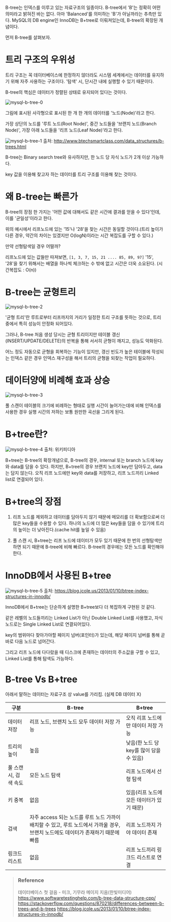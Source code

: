 <!-- https://zorba91.tistory.com/293 -->

B-tree는 인덱스를 이루고 있는 자료구조의 일종이다. 
B-tree에서 'B'는 정확히 어떤 의미라고 밝혀진 바는 없다. 아마 'Balanced'를 의미하는 'B'가 아닐까라는 추측만 있다. 
MySQL의 DB engine인 InnoDB는 B+tree로 이뤄져있는데, B-tree의 확장된 개념이다.

먼저 B-tree를 살펴보자.

# 트리 구조의 우위성
트리 구조는 꼭 데이터베이스에 한정하지 않더라도 시스템 세계에서는 데이터를 유지하기 위해 자주 사용하는 구조이다. '탐색' 시, 단시간 내에 실행할 수 있기 때문이다.  

B-tree의 핵심은 데이터가 정렬된 상태로 유지되어 있다는 것이다.

![mysql-b-tree-0](https://user-images.githubusercontent.com/18159012/116574760-fea68f00-a948-11eb-94d8-39ca2880ece8.png)

그림에 표시된 사각형으로 표시된 한 개 한 개의 데이터를 '노드(Node)'라고 한다. 

가장 상단의 노드를 '루트 노드(Root Node)', 중간 노드들을 '브랜치 노드(Branch Node)', 가장 아래 노드들을 '리프 노드(Leaf Node)'라고 한다. 

![mysql-b-tree-1](https://user-images.githubusercontent.com/18159012/116574755-fea68f00-a948-11eb-9077-b0fddb54809a.jpeg) 
출처: http://www.btechsmartclass.com/data_structures/b-trees.html
 
B-tree는 Binary search tree와 유사하지만, 한 노드 당 자식 노드가 2개 이상 가능하다. 

key 값을 이용해 찾고자 하는 데이터를 트리 구조를 이용해 찾는 것이다.

# 왜 B-tree는 빠른가 
B-tree의 장점 한 가지는 '어떤 값에 대해서도 같은 시간에 결과를 얻을 수 있다'인데, 이를 '균일성'이라고 한다. 

위의 예시에서 리프노드에 있는 '15'나 '28'을 찾는 시간은 동일할 것이다.(트리 높이가 다른 경우, 약간의 차이는 있겠지만 O(logN)이라는 시간 복잡도를 구할 수 있다.)

만약 선형탐색일 경우 어떨까? 

리프노드에 있는 값들만 따져보면,
`[1, 3, 7, 15, 21 .... 85, 89, 97]`
'15', '28'을 찾기 위해서는 배열을 하나씩 체크하는 수 밖에 없고 시간은 더욱 소요된다. (시간복잡도 : O(n))

# B-tree는 균형트리
![mysql-b-tree-2](https://user-images.githubusercontent.com/18159012/116574753-fe0df880-a948-11eb-8559-d01d1539c806.png)

'균형 트리'란 루트로부터 리프까지의 거리가 일정한 트리 구조를 뜻하는 것으로, 트리 중에서 특히 성능이 안정화 되어있다. 

그러나, B-tree 처음 생성 당시는 균형 트리이지만 테이블 갱신(INSERT/UPDATE/DELETE)의 반복을 통해 서서히 균형이 깨지고, 성능도 악화된다. 

어느 정도 자동으로 균형을 회복하는 기능이 있지만, 갱신 빈도가 높은 테이블에 작성되는 인덱스 같은 경우 인덱스 재구성을 해서 트리의 균형을 되찾는 작업이 필요하다. 

# 데이터양에 비례해 효과 상승  
![mysql-b-tree-3](https://user-images.githubusercontent.com/18159012/116574748-fe0df880-a948-11eb-9751-6f8000ca2aea.png)

풀 스캔이 테이블의 크기에 비례하는 형태로 실행 시간이 늘어가는데에 비해 인덱스를 사용한 경우 실행 시간의 저하는 보통 원만한 곡선을 그리게 된다. 

# B+tree란?
![mysql-b-tree-4](https://user-images.githubusercontent.com/18159012/116575063-45948480-a949-11eb-9c1e-ff2790f5c0fd.png)
출처: 위키피디아

B+tree는 B-tree의 확장개념으로, B-tree의 경우, internal 또는 branch 노드에 key와 data를 담을 수 있다. 하지만, B+tree의 경우 브랜치 노드에 key만 담아두고, data는 담지 않는다. 오직 리프 노드에만 key와 data를 저장하고, 리프 노드끼리 Linked list로 연결되어 있다. 

# B+tree의 장점
1. 리프 노드를 제외하고 데이터를 담아두지 않기 때문에 메모리를 더 확보함으로써 더 많은 key들을 수용할 수 있다. 하나의 노드에 더 많은 key들을 담을 수 있기에 트리의 높이는 더 낮아진다.(cache hit를 높일 수 있음)

2. 풀 스캔 시, B+tree는 리프 노드에 데이터가 모두 있기 때문에 한 번의 선형탐색만 하면 되기 때문에 B-tree에 비해 빠르다. B-tree의 경우에는 모든 노드를 확인해야 한다. 

# InnoDB에서 사용된 B+tree
![mysql-b-tree-5](https://user-images.githubusercontent.com/18159012/116575105-4e855600-a949-11eb-98ad-1621a6daef9d.png)
출처: https://blog.jcole.us/2013/01/10/btree-index-structures-in-innodb/

InnoDB에서 B+tree는 단순하게 설명한 B+tree보다 더 복잡하게 구현된 것 같다. 

같은 레벨의 노드들끼리는 Linked List가 아닌 Double Linked List를 사용했고, 자식 노드로는 Single Linked List로 연결되어있다.

key의 범위마다 찾아가야할 페이지 넘버(포인터)가 있는데, 해당 페이지 넘버를 통해 곧바로 다음 노드로 넘어간다.

그리고 리프 노드에 다다랐을 때 디스크에 존재하는 데이터의 주소값을 구할 수 있고, Linked List를 통해 탐색도 가능하다. 

# B-tree Vs B+tree 
아래서 말하는 데이터는 자료구조 상 value를 가리킴. (실제 DB 데이터 X)

| 구분 | B-tree | B+tree |
| - | - | - |
| 데이터 저장 | 리프 노드, 브랜치 노드 모두 데이터 저장 가능 | 오직 리프 노드에만 데이터 저장 가능 |
| 트리의 높이 | 높음 | 낮음(한 노드 당 key를 많이 담을 수 있음) |
| 풀 스캔 시, 검색 속도 | 모든 노드 탐색 | 리프 노드에서 선형 탐색 |
| 키 중복 | 없음 | 있음(리프 노드에 모든 데이터가 있기 때문) |
| 검색 | 자주 access 되는 노드를 루트 노드 가까이 배치할 수 있고, 루트 노드에서 가까울 경우, 브랜치 노드에도 데이터가 존재하기 때문에 빠름 | 리프 노드까지 가야 데이터 존재 |
| 링크드 리스트 | 없음 | 리프 노드끼리 링크드 리스트로 연결 | 

> ### Reference
> 데이터베이스 첫 걸음 - 미크, 기무라 메이지 지음(한빛미디어)
> https://www.softwaretestinghelp.com/b-tree-data-structure-cpp/
> https://stackoverflow.com/questions/870218/differences-between-b-trees-and-b-trees
> https://blog.jcole.us/2013/01/10/btree-index-structures-in-innodb/